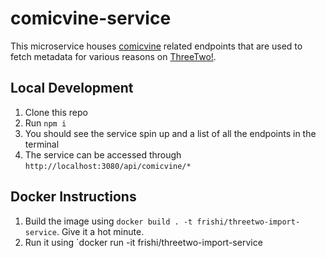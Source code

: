 # comicvine-service

This microservice houses [comicvine](http://comicvine.gamespot.com) related endpoints that are used 
to fetch metadata for various reasons on [ThreeTwo!](https://github.com/rishighan/threetwo).

## Local Development

1. Clone this repo
2. Run `npm i`
3. You should see the service spin up and a list of all the endpoints in the terminal
4. The service can be accessed through `http://localhost:3080/api/comicvine/*`
## Docker Instructions

1. Build the image using `docker build . -t frishi/threetwo-import-service`. Give it a hot minute.
2. Run it using `docker run -it frishi/threetwo-import-service